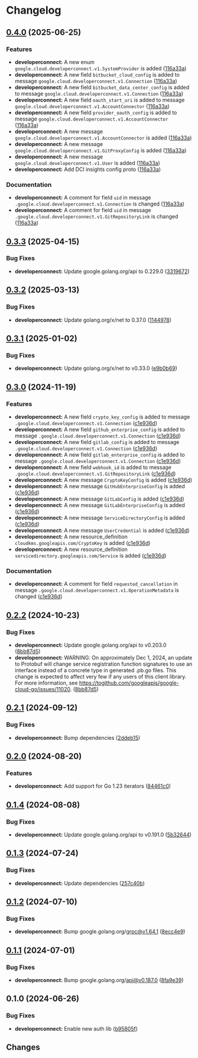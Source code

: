 # Changelog

## [0.4.0](https://github.com/googleapis/google-cloud-go/compare/developerconnect/v0.3.3...developerconnect/v0.4.0) (2025-06-25)


### Features

* **developerconnect:** A new enum `google.cloud.developerconnect.v1.SystemProvider` is added ([116a33a](https://github.com/googleapis/google-cloud-go/commit/116a33ab13c9fac6f6830dded55c24d38504707b))
* **developerconnect:** A new field `bitbucket_cloud_config` is added to message `google.cloud.developerconnect.v1.Connection` ([116a33a](https://github.com/googleapis/google-cloud-go/commit/116a33ab13c9fac6f6830dded55c24d38504707b))
* **developerconnect:** A new field `bitbucket_data_center_config` is added to message `google.cloud.developerconnect.v1.Connection` ([116a33a](https://github.com/googleapis/google-cloud-go/commit/116a33ab13c9fac6f6830dded55c24d38504707b))
* **developerconnect:** A new field `oauth_start_uri` is added to message `google.cloud.developerconnect.v1.AccountConnector` ([116a33a](https://github.com/googleapis/google-cloud-go/commit/116a33ab13c9fac6f6830dded55c24d38504707b))
* **developerconnect:** A new field `provider_oauth_config` is added to message `google.cloud.developerconnect.v1.AccountConnector` ([116a33a](https://github.com/googleapis/google-cloud-go/commit/116a33ab13c9fac6f6830dded55c24d38504707b))
* **developerconnect:** A new message `google.cloud.developerconnect.v1.AccountConnector` is added ([116a33a](https://github.com/googleapis/google-cloud-go/commit/116a33ab13c9fac6f6830dded55c24d38504707b))
* **developerconnect:** A new message `google.cloud.developerconnect.v1.GitProxyConfig` is added ([116a33a](https://github.com/googleapis/google-cloud-go/commit/116a33ab13c9fac6f6830dded55c24d38504707b))
* **developerconnect:** A new message `google.cloud.developerconnect.v1.User` is added ([116a33a](https://github.com/googleapis/google-cloud-go/commit/116a33ab13c9fac6f6830dded55c24d38504707b))
* **developerconnect:** Add DCI insights config proto ([116a33a](https://github.com/googleapis/google-cloud-go/commit/116a33ab13c9fac6f6830dded55c24d38504707b))


### Documentation

* **developerconnect:** A comment for field `uid` in message `.google.cloud.developerconnect.v1.Connection` is changed ([116a33a](https://github.com/googleapis/google-cloud-go/commit/116a33ab13c9fac6f6830dded55c24d38504707b))
* **developerconnect:** A comment for field `uid` in message `.google.cloud.developerconnect.v1.GitRepositoryLink` is changed ([116a33a](https://github.com/googleapis/google-cloud-go/commit/116a33ab13c9fac6f6830dded55c24d38504707b))

## [0.3.3](https://github.com/googleapis/google-cloud-go/compare/developerconnect/v0.3.2...developerconnect/v0.3.3) (2025-04-15)


### Bug Fixes

* **developerconnect:** Update google.golang.org/api to 0.229.0 ([3319672](https://github.com/googleapis/google-cloud-go/commit/3319672f3dba84a7150772ccb5433e02dab7e201))

## [0.3.2](https://github.com/googleapis/google-cloud-go/compare/developerconnect/v0.3.1...developerconnect/v0.3.2) (2025-03-13)


### Bug Fixes

* **developerconnect:** Update golang.org/x/net to 0.37.0 ([1144978](https://github.com/googleapis/google-cloud-go/commit/11449782c7fb4896bf8b8b9cde8e7441c84fb2fd))

## [0.3.1](https://github.com/googleapis/google-cloud-go/compare/developerconnect/v0.3.0...developerconnect/v0.3.1) (2025-01-02)


### Bug Fixes

* **developerconnect:** Update golang.org/x/net to v0.33.0 ([e9b0b69](https://github.com/googleapis/google-cloud-go/commit/e9b0b69644ea5b276cacff0a707e8a5e87efafc9))

## [0.3.0](https://github.com/googleapis/google-cloud-go/compare/developerconnect/v0.2.2...developerconnect/v0.3.0) (2024-11-19)


### Features

* **developerconnect:** A new field `crypto_key_config` is added to message `.google.cloud.developerconnect.v1.Connection` ([c1e936d](https://github.com/googleapis/google-cloud-go/commit/c1e936df6527933f5e7c31be0f95aa46ff2c0e61))
* **developerconnect:** A new field `github_enterprise_config` is added to message `.google.cloud.developerconnect.v1.Connection` ([c1e936d](https://github.com/googleapis/google-cloud-go/commit/c1e936df6527933f5e7c31be0f95aa46ff2c0e61))
* **developerconnect:** A new field `gitlab_config` is added to message `.google.cloud.developerconnect.v1.Connection` ([c1e936d](https://github.com/googleapis/google-cloud-go/commit/c1e936df6527933f5e7c31be0f95aa46ff2c0e61))
* **developerconnect:** A new field `gitlab_enterprise_config` is added to message `.google.cloud.developerconnect.v1.Connection` ([c1e936d](https://github.com/googleapis/google-cloud-go/commit/c1e936df6527933f5e7c31be0f95aa46ff2c0e61))
* **developerconnect:** A new field `webhook_id` is added to message `.google.cloud.developerconnect.v1.GitRepositoryLink` ([c1e936d](https://github.com/googleapis/google-cloud-go/commit/c1e936df6527933f5e7c31be0f95aa46ff2c0e61))
* **developerconnect:** A new message `CryptoKeyConfig` is added ([c1e936d](https://github.com/googleapis/google-cloud-go/commit/c1e936df6527933f5e7c31be0f95aa46ff2c0e61))
* **developerconnect:** A new message `GitHubEnterpriseConfig` is added ([c1e936d](https://github.com/googleapis/google-cloud-go/commit/c1e936df6527933f5e7c31be0f95aa46ff2c0e61))
* **developerconnect:** A new message `GitLabConfig` is added ([c1e936d](https://github.com/googleapis/google-cloud-go/commit/c1e936df6527933f5e7c31be0f95aa46ff2c0e61))
* **developerconnect:** A new message `GitLabEnterpriseConfig` is added ([c1e936d](https://github.com/googleapis/google-cloud-go/commit/c1e936df6527933f5e7c31be0f95aa46ff2c0e61))
* **developerconnect:** A new message `ServiceDirectoryConfig` is added ([c1e936d](https://github.com/googleapis/google-cloud-go/commit/c1e936df6527933f5e7c31be0f95aa46ff2c0e61))
* **developerconnect:** A new message `UserCredential` is added ([c1e936d](https://github.com/googleapis/google-cloud-go/commit/c1e936df6527933f5e7c31be0f95aa46ff2c0e61))
* **developerconnect:** A new resource_definition `cloudkms.googleapis.com/CryptoKey` is added ([c1e936d](https://github.com/googleapis/google-cloud-go/commit/c1e936df6527933f5e7c31be0f95aa46ff2c0e61))
* **developerconnect:** A new resource_definition `servicedirectory.googleapis.com/Service` is added ([c1e936d](https://github.com/googleapis/google-cloud-go/commit/c1e936df6527933f5e7c31be0f95aa46ff2c0e61))


### Documentation

* **developerconnect:** A comment for field `requested_cancellation` in message `.google.cloud.developerconnect.v1.OperationMetadata` is changed ([c1e936d](https://github.com/googleapis/google-cloud-go/commit/c1e936df6527933f5e7c31be0f95aa46ff2c0e61))

## [0.2.2](https://github.com/googleapis/google-cloud-go/compare/developerconnect/v0.2.1...developerconnect/v0.2.2) (2024-10-23)


### Bug Fixes

* **developerconnect:** Update google.golang.org/api to v0.203.0 ([8bb87d5](https://github.com/googleapis/google-cloud-go/commit/8bb87d56af1cba736e0fe243979723e747e5e11e))
* **developerconnect:** WARNING: On approximately Dec 1, 2024, an update to Protobuf will change service registration function signatures to use an interface instead of a concrete type in generated .pb.go files. This change is expected to affect very few if any users of this client library. For more information, see https://togithub.com/googleapis/google-cloud-go/issues/11020. ([8bb87d5](https://github.com/googleapis/google-cloud-go/commit/8bb87d56af1cba736e0fe243979723e747e5e11e))

## [0.2.1](https://github.com/googleapis/google-cloud-go/compare/developerconnect/v0.2.0...developerconnect/v0.2.1) (2024-09-12)


### Bug Fixes

* **developerconnect:** Bump dependencies ([2ddeb15](https://github.com/googleapis/google-cloud-go/commit/2ddeb1544a53188a7592046b98913982f1b0cf04))

## [0.2.0](https://github.com/googleapis/google-cloud-go/compare/developerconnect/v0.1.4...developerconnect/v0.2.0) (2024-08-20)


### Features

* **developerconnect:** Add support for Go 1.23 iterators ([84461c0](https://github.com/googleapis/google-cloud-go/commit/84461c0ba464ec2f951987ba60030e37c8a8fc18))

## [0.1.4](https://github.com/googleapis/google-cloud-go/compare/developerconnect/v0.1.3...developerconnect/v0.1.4) (2024-08-08)


### Bug Fixes

* **developerconnect:** Update google.golang.org/api to v0.191.0 ([5b32644](https://github.com/googleapis/google-cloud-go/commit/5b32644eb82eb6bd6021f80b4fad471c60fb9d73))

## [0.1.3](https://github.com/googleapis/google-cloud-go/compare/developerconnect/v0.1.2...developerconnect/v0.1.3) (2024-07-24)


### Bug Fixes

* **developerconnect:** Update dependencies ([257c40b](https://github.com/googleapis/google-cloud-go/commit/257c40bd6d7e59730017cf32bda8823d7a232758))

## [0.1.2](https://github.com/googleapis/google-cloud-go/compare/developerconnect/v0.1.1...developerconnect/v0.1.2) (2024-07-10)


### Bug Fixes

* **developerconnect:** Bump google.golang.org/grpc@v1.64.1 ([8ecc4e9](https://github.com/googleapis/google-cloud-go/commit/8ecc4e9622e5bbe9b90384d5848ab816027226c5))

## [0.1.1](https://github.com/googleapis/google-cloud-go/compare/developerconnect/v0.1.0...developerconnect/v0.1.1) (2024-07-01)


### Bug Fixes

* **developerconnect:** Bump google.golang.org/api@v0.187.0 ([8fa9e39](https://github.com/googleapis/google-cloud-go/commit/8fa9e398e512fd8533fd49060371e61b5725a85b))

## 0.1.0 (2024-06-26)


### Bug Fixes

* **developerconnect:** Enable new auth lib ([b95805f](https://github.com/googleapis/google-cloud-go/commit/b95805f4c87d3e8d10ea23bd7a2d68d7a4157568))

## Changes
